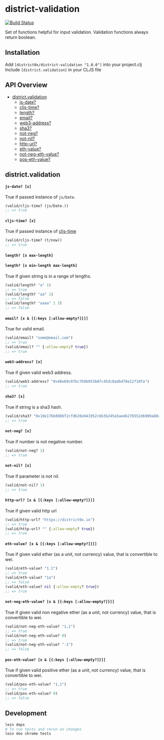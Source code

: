 # district-validation

[![Build Status](https://travis-ci.org/district0x/district-validation.svg?branch=master)](https://travis-ci.org/district0x/district-validation)


Set of functions helpful for input validation. Validation functions always return boolean.  


## Installation
Add `[district0x/district-validation "1.0.0"]` into your project.clj  
Include `[district.validation]` in your CLJS file  

## API Overview
- [district.validation](#districtvalidation)
  - [js-date?](#js-date?)
  - [cljs-time?](#cljs-time?)
  - [length?](#length?)
  - [email?](#email?)
  - [web3-address?](#web3-address?)
  - [sha3?](#sha3?)
  - [not-neg?](#not-neg?)
  - [not-nil?](#not-nil?)
  - [http-url?](#http-url?)
  - [eth-value?](#eth-value?)
  - [not-neg-eth-value?](#not-neg-eth-value?)
  - [pos-eth-value?](#pos-eth-value?)
  

## district.validation
#### <a name="js-date?">`js-date? [x]`
True if passed instance of `js/Date`.
```clojure
(valid/cljs-time? (js/Date.))
;; => true
```

#### <a name="cljs-time?">`cljs-time? [x]`
True if passed instance of [cljs-time](https://github.com/andrewmcveigh/cljs-time)
```clojure
(valid/cljs-time? (t/now))
;; => true
```

#### <a name="length?">`length? [x max-length]`
#### `length? [x min-length max-length]`
True if given string is in a range of lengths.
```clojure
(valid/length? "a" 1)
;; => true
(valid/length? "aa" 1)
;; => false
(valid/length? "aaaa" 1 3)
;; => false
```

#### <a name="email?">`email? [x & [{:keys [:allow-empty?]}]]`
True for valid email. 
```clojure
(valid/email? "some@email.com")
;; => true
(valid/email? "" {:allow-empty? true})
;; => true
```

#### <a name="web3-address?">`web3-address? [x]`
True if given valid web3 address.
```clojure
(valid/web3-address? "0x48e69c07bc7b9b953b07c45dc8adbd78e12f10fa")
;; => true
```

#### <a name="sha3?">`sha3? [x]`
True if string is a sha3 hash.
```clojure
(valid/sha3? "0x10e176b8986f2cfd620a941952c6b3b245a5ae4b276552d6909a88c610eccd66")
;; => true
```

#### <a name="not-neg?">`not-neg? [x]`
True if number is not negative number.
```clojure
(valid/not-neg? 1)
;; => true
```

#### <a name="not-nil?">`not-nil? [x]`
True if parameter is not nil.
```clojure
(valid/not-nil? 1)
;; => true
```

#### <a name="http-url?">`http-url? [x & [{:keys [:allow-empty?]}]]`
True if given valid http url
```clojure
(valid/http-url? "https://district0x.io")
;; => true
(valid/http-url? "" {:allow-empty? true})
;; => true
```

#### <a name="eth-value?">`eth-value? [x & [{:keys [:allow-empty?]}]]`
True if given valid ether (as a unit, not currency) value, that is convertible to wei. 
```clojure
(valid/eth-value? "1.1")
;; => true
(valid/eth-value? "1a")
;; => false
(valid/eth-value? nil {:allow-empty? true})
;; => true
```

#### <a name="not-neg-eth-value?">`not-neg-eth-value? [x & [{:keys [:allow-empty?]}]]`
True if given valid non negative ether (as a unit, not currency) value, that is convertible to wei.
```clojure
(valid/not-neg-eth-value? "1,1")
;; => true
(valid/not-neg-eth-value? 0)
;; => true
(valid/not-neg-eth-value? "-1")
;; => false
```

#### <a name="pos-eth-value?">`pos-eth-value? [x & [{:keys [:allow-empty?]}]]`
True if given valid positive ether (as a unit, not currency) value, that is convertible to wei.
```clojure
(valid/pos-eth-value? "1,1")
;; => true
(valid/pos-eth-value? 0)
;; => false
```

## Development
```bash
lein deps
# To run tests and rerun on changes
lein doo chrome tests
```
